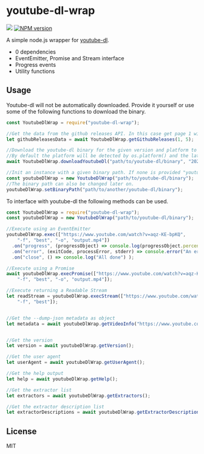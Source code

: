 # youtube-dl-wrap

![](https://github.com/ghjbnm/youtube-dl-wrap/workflows/Node.js%20CI/badge.svg)
<a href="https://npmjs.org/package/youtube-dl-wrap" title="View this project on NPM"><img src="https://img.shields.io/npm/v/youtube-dl-wrap.svg" alt="NPM version" /></a>

A simple node.js wrapper for [youtube-dl](https://github.com/ytdl-org/youtube-dl).

* 0 dependencies
* EventEmitter, Promise and Stream interface
* Progress events
* Utility functions

## Usage

Youtube-dl will not be automatically downloaded.
Provide it yourself or use some of the following functions to download the binary.

```javascript
const YoutubeDlWrap = require("youtube-dl-wrap");

//Get the data from the github releases API. In this case get page 1 with a maximum of 5 items.
let githubReleasesData = await YoutubeDlWrap.getGithubReleases(1, 5);

//Download the youtube-dl binary for the given version and platform to the provided path.
//By default the platform will be detected by os.platform() and the latest version will be downloaded to "./youtube-dl".
await YoutubeDlWrap.downloadYoutubeDl("path/to/youtube-dl/binary", "2020.06.16.1", "win32");

//Init an instance with a given binary path. If none is provided "youtube-dl" will be used as command.
const youtubeDlWrap = new YoutubeDlWrap("path/to/youtube-dl/binary");
//The binary path can also be changed later on.
youtubeDlWrap.setBinaryPath("path/to/another/youtube-dl/binary");
```


To interface with youtube-dl the following methods can be used.

```javascript
const YoutubeDlWrap = require("youtube-dl-wrap");
const youtubeDlWrap = new YoutubeDlWrap("path/to/youtube-dl/binary");

//Execute using an EventEmitter
youtubeDlWrap.exec(["https://www.youtube.com/watch?v=aqz-KE-bpKQ",
    "-f", "best", "-o", "output.mp4"])
  .on("progress", (progressObject) => console.log(progressObject.percent, progressObject.totalSize, progressObject.currentSpeed, progressObject.eta) )
  .on("error", (exitCode, processError, stderr) => console.error("An error occured", exitCode, processError, stderr) )
  .on("close", () => console.log("All done") );

//Execute using a Promise
await youtubeDlWrap.execPromise(["https://www.youtube.com/watch?v=aqz-KE-bpKQ",
    "-f", "best", "-o", "output.mp4"]);

//Execute returning a Readable Stream
let readStream = youtubeDlWrap.execStream(["https://www.youtube.com/watch?v=aqz-KE-bpKQ",
    "-f", "best"]);  


//Get the --dump-json metadata as object
let metadata = await youtubeDlWrap.getVideoInfo("https://www.youtube.com/watch?v=aqz-KE-bpKQ");


//Get the version
let version = await youtubeDlWrap.getVersion();

//Get the user agent
let userAgent = await youtubeDlWrap.getUserAgent();

//Get the help output
let help = await youtubeDlWrap.getHelp();

//Get the extractor list
let extractors = await youtubeDlWrap.getExtractors();

//Get the extractor description list
let extractorDescriptions = await youtubeDlWrap.getExtractorDescriptions();
```

## License
MIT
